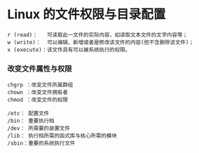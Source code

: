 # Linux 的文件权限与目录配置

```
r (read)：   可读取此一文件的实际内容，如读取文本文件的文字内容等；
w (write)：  可以编辑、新增或者是修改该文件的内容(但不含删除该文件)；
x (execute)：该文件具有可以被系统执行的权限。
```

### 改变文件属性与权限

```
chgrp ：改变文件所属群组
chown ：改变文件拥有者
chmod ：改变文件的权限
```

```
/etc： 配置文件
/bin： 重要执行档
/dev： 所需要的装置文件
/lib： 执行档所需的函式库与核心所需的模块
/sbin：重要的系统执行文件
```